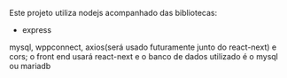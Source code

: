 Este projeto utiliza nodejs acompanhado das bibliotecas: 
<ul>
  <li>express</li>
</ul>
mysql, wppconnect, axios(será usado futuramente junto do react-next) e cors;
o front end usará react-next e o banco de dados utilizado é o mysql ou mariadb
